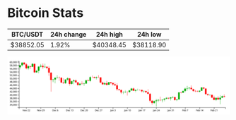 # Bitcoin Stats

BTC/USDT|24h change|24h high|24h low|
|---|---|---|---|
|$38852.05|1.92%|$40348.45|$38118.90|

<img src="./chart.svg">
